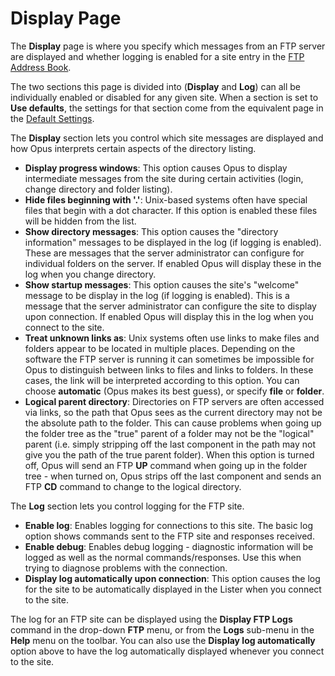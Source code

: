 # Display Page

The **Display** page is where you specify which messages from an FTP server are displayed and whether logging is enabled for a site entry in the [FTP Address Book]().

The two sections this page is divided into (**Display** and **Log**) can all be individually enabled or disabled for any given site. When a section is set to **Use defaults**, the settings for that section come from the equivalent page in the [Default Settings](default_settings.md).

The **Display** section lets you control which site messages are displayed and how Opus interprets certain aspects of the directory listing.

- **Display progress windows**: This option causes Opus to display intermediate messages from the site during certain activities (login, change directory and folder listing).
- **Hide files beginning with '.'**: Unix-based systems often have special files that begin with a dot character. If this option is enabled these files will be hidden from the list.
- **Show directory messages**: This option causes the "directory information" messages to be displayed in the log (if logging is enabled). These are messages that the server administrator can configure for individual folders on the server. If enabled Opus will display these in the log when you change directory.
- **Show startup messages**: This option causes the site's "welcome" message to be display in the log (if logging is enabled). This is a message that the server administrator can configure the site to display upon connection. If enabled Opus will display this in the log when you connect to the site.
- **Treat unknown links as**: Unix systems often use links to make files and folders appear to be located in multiple places. Depending on the software the FTP server is running it can sometimes be impossible for Opus to distinguish between links to files and links to folders. In these cases, the link will be interpreted according to this option. You can choose **automatic** (Opus makes its best guess), or specify **file** or **folder**.
- **Logical parent directory**: Directories on FTP servers are often accessed via links, so the path that Opus sees as the current directory may not be the absolute path to the folder. This can cause problems when going up the folder tree as the "true" parent of a folder may not be the "logical" parent (i.e. simply stripping off the last component in the path may not give you the path of the true parent folder). When this option is turned off, Opus will send an FTP **UP** command when going up in the folder tree - when turned on, Opus strips off the last component and sends an FTP **CD** command to change to the logical directory.

The **Log** section lets you control logging for the FTP site.

- **Enable log**: Enables logging for connections to this site. The basic log option shows commands sent to the FTP site and responses received.
- **Enable debug**: Enables debug logging - diagnostic information will be logged as well as the normal commands/responses. Use this when trying to diagnose problems with the connection.
- **Display log automatically upon connection**: This option causes the log for the site to be automatically displayed in the Lister when you connect to the site.

The log for an FTP site can be displayed using the **Display FTP Logs** command in the drop-down **FTP** menu, or from the **Logs** sub-menu in the **Help** menu on the toolbar. You can also use the **Display log automatically** option above to have the log automatically displayed whenever you connect to the site.
